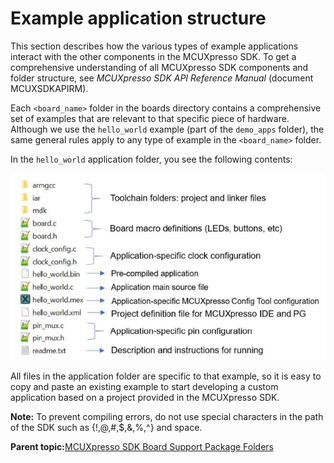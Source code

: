 # Example application structure

This section describes how the various types of example applications interact with the other components in the MCUXpresso SDK. To get a comprehensive understanding of all MCUXpresso SDK components and folder structure, see *MCUXpresso SDK API Reference Manual* \(document MCUXSDKAPIRM\).

Each `<board_name>` folder in the boards directory contains a comprehensive set of examples that are relevant to that specific piece of hardware. Although we use the `hello_world` example \(part of the `demo_apps` folder\), the same general rules apply to any type of example in the `<board_name>` folder.

In the `hello_world` application folder, you see the following contents:

![](../images/application_folder_structure.jpg "Application folder structure")

All files in the application folder are specific to that example, so it is easy to copy and paste an existing example to start developing a custom application based on a project provided in the MCUXpresso SDK.

**Note:** To prevent compiling errors, do not use special characters in the path of the SDK such as \{!,@,\#,$,&,%,^\} and space.

**Parent topic:**[MCUXpresso SDK Board Support Package Folders](../topics/mcuxpresso_sdk_board_support_package_folders.md)

